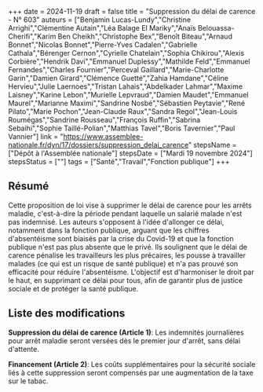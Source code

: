 +++
date = 2024-11-19
draft = false
title = "Suppression du délai de carence - N° 603"
auteurs = ["Benjamin Lucas-Lundy","Christine Arrighi","Clémentine Autain","Léa Balage El Mariky","Anaïs Belouassa-Cherifi","Karim Ben Cheikh","Christophe Bex","Benoît Biteau","Arnaud Bonnet","Nicolas Bonnet","Pierre-Yves Cadalen","Gabrielle Cathala","Bérenger Cernon","Cyrielle Chatelain","Sophia Chikirou","Alexis Corbière","Hendrik Davi","Emmanuel Duplessy","Mathilde Feld","Emmanuel Fernandes","Charles Fournier","Perceval Gaillard","Marie-Charlotte Garin","Damien Girard","Clémence Guetté","Zahia Hamdane","Céline Hervieu","Julie Laernoes","Tristan Lahais","Abdelkader Lahmar","Maxime Laisney","Karine Lebon","Murielle Lepvraud","Damien Maudet","Emmanuel Maurel","Marianne Maximi","Sandrine Nosbé","Sébastien Peytavie","René Pilato","Marie Pochon","Jean-Claude Raux","Sandra Regol","Jean-Louis Roumégas","Sandrine Rousseau","François Ruffin","Sabrina Sebaihi","Sophie Taillé-Polian","Matthias Tavel","Boris Tavernier","Paul Vannier"]
link = "https://www.assemblee-nationale.fr/dyn/17/dossiers/suppression_delai_carence"
stepsName = ["Dépôt à l'Assemblée nationale"]
stepsDate = ["Mardi 19 novembre 2024"]
stepsStatus = [""]
tags = ["Santé","Travail","Fonction publique"]
+++

## Résumé

Cette proposition de loi vise à supprimer le délai de carence pour les arrêts maladie, c'est-à-dire la période pendant laquelle un salarié malade n'est pas indemnisé. Les auteurs s'opposent à l'idée d'allonger ce délai, notamment dans la fonction publique, arguant que les chiffres d'absentéisme sont biaisés par la crise du Covid-19 et que la fonction publique n'est pas plus absente que le privé. Ils soulignent que le délai de carence pénalise les travailleurs les plus précaires, les pousse à travailler malades (ce qui est un risque de santé publique) et n'a pas prouvé son efficacité pour réduire l'absentéisme. L'objectif est d'harmoniser le droit par le haut, en supprimant ce délai pour tous, afin de garantir plus de justice sociale et de protéger la santé publique.

## Liste des modifications

**Suppression du délai de carence (Article 1)**: Les indemnités journalières pour arrêt maladie seront versées dès le premier jour d'arrêt, sans délai d'attente.

**Financement (Article 2)**: Les coûts supplémentaires pour la sécurité sociale liés à cette suppression seront compensés par une augmentation de la taxe sur le tabac.
